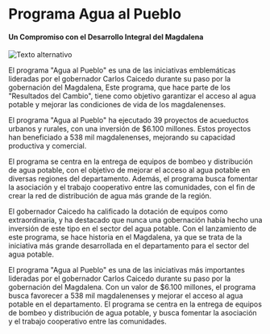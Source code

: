 # Programa Agua al Pueblo

#### Un Compromiso con el Desarrollo Integral del Magdalena

![Texto alternativo](img/galery/124.jpg)

El programa "Agua al Pueblo" es una de las iniciativas emblemáticas lideradas por el gobernador Carlos Caicedo durante su paso por la gobernación del Magdalena, Este programa, que hace parte de los "Resultados del Cambio", tiene como objetivo garantizar el acceso al agua potable y mejorar las condiciones de vida de los magdalenenses.

El programa "Agua al Pueblo" ha ejecutado 39 proyectos de acueductos urbanos y rurales, con una inversión de $6.100 millones. Estos proyectos han beneficiado a 538 mil magdalenenses, mejorando su capacidad productiva y comercial.

El programa se centra en la entrega de equipos de bombeo y distribución de agua potable, con el objetivo de mejorar el acceso al agua potable en diversas regiones del departamento. Además, el programa busca fomentar la asociación y el trabajo cooperativo entre las comunidades, con el fin de crear la red de distribución de agua más grande de la región.

El gobernador Caicedo ha calificado la dotación de equipos como extraordinaria, y ha destacado que nunca una gobernación había hecho una inversión de este tipo en el sector del agua potable. Con el lanzamiento de este programa, se hace historia en el Magdalena, ya que se trata de la iniciativa más grande desarrollada en el departamento para el sector del agua potable.

El programa "Agua al Pueblo" es una de las iniciativas más importantes lideradas por el gobernador Carlos Caicedo durante su paso por la gobernación del Magdalena. Con un valor de $6.100 millones, el programa busca favorecer a 538 mil magdalenenses y mejorar el acceso al agua potable en el departamento. El programa se centra en la entrega de equipos de bombeo y distribución de agua potable, y busca fomentar la asociación y el trabajo cooperativo entre las comunidades.